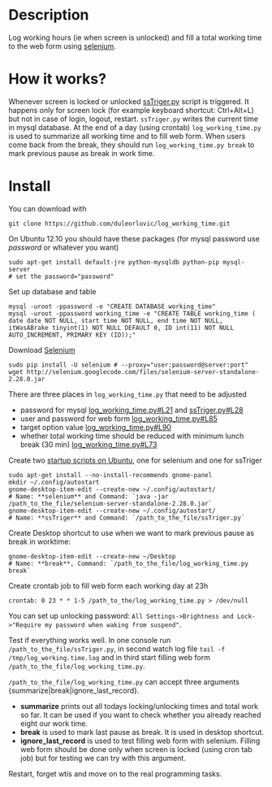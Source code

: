 Description
================

Log working hours (ie when screen is unlocked) and fill a total working time to the web form using [selenium](http://seleniumhq.org/).

How it works?
================

Whenever screen is locked or unlocked [ssTriger.py](http://blog.troyastle.com/2011/06/run-scripts-when-gnome-screensaver.html) script is triggered.
It happens only for screen lock (for example keyboard shortcut: Ctrl+Alt+L) but not in case of login, logout, restart. 
`ssTriger.py` writes the current time in mysql database. At the end of a day (using crontab) `log_working_time.py` is used to summarize all working time and to fill web form.
When users come back from the break, they should run `log_working_time.py break` to mark previous pause as break in work time.

Install
================
You can download with

    git clone https://github.com/duleorlovic/log_working_time.git

On Ubuntu 12.10 you should have these packages (for mysql password use *password* or whatever you want)

    sudo apt-get install default-jre python-mysqldb python-pip mysql-server
    # set the password="password"
    
Set up database and table

    mysql -uroot -ppassword -e "CREATE DATABASE working_time"
    mysql -uroot -ppassword working_time -e "CREATE TABLE working_time ( date date NOT NULL, start time NOT NULL, end time NOT NULL, itWasABrake tinyint(1) NOT NULL DEFAULT 0, ID int(11) NOT NULL AUTO_INCREMENT, PRIMARY KEY (ID));"
    
Download [Selenium](http://pypi.python.org/pypi/selenium)

    sudo pip install -U selenium # --proxy="user:password@server:port"
    wget http://selenium.googlecode.com/files/selenium-server-standalone-2.28.0.jar 

There are three places in `log_working_time.py` that need to be adjusted
* password for mysql
[log_working_time.py#L21](https://github.com/duleorlovic/log_working_time/blob/master/log_working_time.py#L21) and
[ssTriger.py#L28](https://github.com/duleorlovic/log_working_time/blob/master/ssTriger.py#L28)
* user and password for web form [log_working_time.py#L85](https://github.com/duleorlovic/log_working_time/blob/master/log_working_time.py#L85)
* target option value [log_working_time.py#L90](https://github.com/duleorlovic/log_working_time/blob/master/log_working_time.py#L90)
* whether total working time should be reduced with minimum lunch break (30 min) [log_working_time.py#L73](https://github.com/duleorlovic/log_working_time/blob/master/log_working_time.py#L73)

Create two [startup scripts on Ubuntu](http://askubuntu.com/questions/64222/how-can-i-create-launchers-on-my-desktop),
one for selenium and one for ssTriger

    sudo apt-get install --no-install-recommends gnome-panel
    mkdir ~/.config/autostart
    gnome-desktop-item-edit --create-new ~/.config/autostart/
    # Name: **selenium** and Command: `java -jar /path_to_the_file/selenium-server-standalone-2.28.0.jar`
    gnome-desktop-item-edit --create-new ~/.config/autostart/
    # Name: **ssTriger** and Command: `/path_to_the_file/ssTriger.py`

Create Desktop shortcut to use when we want to mark previous pause as break in worktime:

    gnome-desktop-item-edit --create-new ~/Desktop
    # Name: **break**, Command: `/path_to_the_file/log_working_time.py break`

Create crontab job to fill web form each working day at 23h

    crontab: 0 23 * * 1-5 /path_to_the/log_working_time.py > /dev/null
    
You can set up unlocking password: `All Settings->Brightness and Lock->"Require my password when waking from suspend"`. 

Test if everything works well. In one console run `/path_to_the_file/ssTriger.py`, 
in second watch log file `tail -f /tmp/log_working.time.log` and in third start filling web form `/path_to_the_file/log_working_time.py`.

`/path_to_the_file/log_working_time.py` can accept three arguments {summarize|break|ignore_last_record}.
 * **summarize** prints out all todays locking/unlocking times and total work so far. It can be used if you want to check whether you already reached eight our work time.
 * **break** is used to mark last pause as break. It is used in desktop shortcut.
 * **ignore_last_record** is used to test filling web form with selenium. Filling web form should be done only when screen is locked (using cron tab job) but for testing we can try with this argument.

Restart, forget wtis and move on to the real programming tasks.
